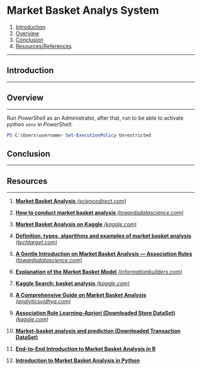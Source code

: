 # Market Basket Analys System

1. [Introduction](#intro)
2. [Overview](#ov)
3. [Conclusion](#con)
4. [Resources/References](#res)

---

## Introduction <a name="intro"></a>

---

## Overview <a name="ov"></a>

---

Run _PowerShell_ as an Administrator, after that, run to be able to activate _python_ `venv` in _PowerShell_:
```powershell
PS C:\Users\username> Set-ExecutionPolicy Unrestricted
```

## Conclusion <a name="con"></a>

---


## Resources <a name="res"></a>

---

1. [**Market Basket Analysis** _(sciencedirect.com)_](https://www.sciencedirect.com/topics/computer-science/market-basket-analysis)

2. [**How to conduct market basket analysis** _(towardsdatascience.com)_](https://towardsdatascience.com/how-to-conduct-market-basket-analysis-f14f391a8625)

3. [**Market Basket Analysis on Kaggle** _(kaggle.com)_](https://www.kaggle.com/xvivancos/market-basket-analysis/report)

4. [**Definition, types, algorithms and examples of market basket analysis** _(techtarget.com)_](https://searchcustomerexperience.techtarget.com/definition/market-basket-analysis)

5. [**A Gentle Introduction on Market Basket Analysis — Association Rules** _(towardsdatascience.com)_](https://towardsdatascience.com/a-gentle-introduction-on-market-basket-analysis-association-rules-fa4b986a40ce)

6. [**Explanation of the Market Basket Model** _(informationbuilders.com)_](https://webfocusinfocenter.informationbuilders.com/wfappent/TLs/TL_rstat/source/marketbasket49.htm)

7. [**Kaggle Search: basket analysis** _(kaggle.com)_](https://www.kaggle.com/search?q=basket+analysis)

8. [**A Comprehensive Guide on Market Basket Analysis** _(analyticsvidhya.com)_](https://www.analyticsvidhya.com/blog/2021/10/a-comprehensive-guide-on-market-basket-analysis/)

9. [**Association Rule Learning-Apriori (Downloaded Store DataSet)** _(kaggle.com)_](https://www.kaggle.com/sivaram1987/association-rule-learningapriori)

10. [**Market-basket analysis and prediction (Downloaded Transaction DataSet)**](https://towardsdatascience.com/market-basket-analysis-using-associative-data-mining-and-apriori-algorithm-bddd07c6a71a)

11. [**End-to-End Introduction to Market Basket Analysis in R**](https://www.analyticsvidhya.com/blog/2021/10/end-to-end-introduction-to-market-basket-analysis-in-r/)

12. [**Introduction to Market Basket Analysis in Python**](https://pbpython.com/market-basket-analysis.html)